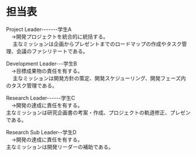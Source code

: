 # 担当表

Project Leader-------学生A<br>
　→開発プロジェクトを統合的に統括する。<br>
　 主なミッションは企画からプレゼントまでのロードマップの作成やタスク管理、会議のファシリテートである。

Development Leader---学生B<br>
　→目標成果物の責任を有する。<br>
　 主なミッションは開発方針の策定、開発スケジューリング、開発フェーズ内のタスク管理である。

Research Leader------学生C<br>
　→開発の達成に責任を有する。<br>
   主なミッションは研究企画書の考案・作成、プロジェクトの軌道修正、プレゼンである。

Research Sub Leader--学生D<br>
　→開発の達成に責任を有する。<br>
   主なミッションは開発リーダーの補助である。